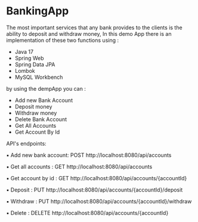 # BankingApp

The most important services that any bank provides to the clients is the ability to deposit and withdraw money,
In this demo App there is an implementation of these two functions using :
- Java 17
- Spring Web
- Spring Data JPA
- Lombok
- MySQL Workbench

by using the dempApp you can :
- Add new Bank Account
- Deposit money
- Withdraw money
- Delete Bank Account
- Get All Accounts
- Get Account By Id

API's endpoints:



▪ Add new bank account: POST http://localhost:8080/api/accounts


▪ Get all accounts    : GET http://localhost:8080/api/accounts


▪ Get account by id   : GET http://localhost:8080/api/accounts/{accountId}



▪ Deposit             : PUT http://localhost:8080/api/accounts/{accountId}/deposit



▪ Withdraw            : PUT http://localhost:8080/api/accounts/{accountId}/withdraw



▪ Delete              : DELETE http://localhost:8080/api/accounts/{accountId}

